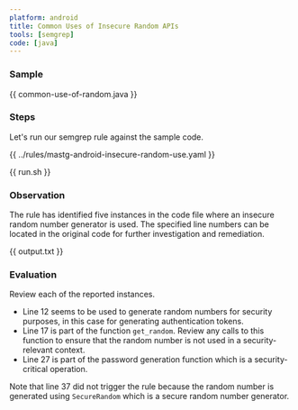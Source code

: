 ```yaml
---
platform: android
title: Common Uses of Insecure Random APIs
tools: [semgrep]
code: [java]
---
```


### Sample

{{ common-use-of-random.java }}

### Steps

Let's run our semgrep rule against the sample code.

{{ ../rules/mastg-android-insecure-random-use.yaml }}

{{ run.sh }}

### Observation

The rule has identified five instances in the code file where an insecure random number generator is used. The specified line numbers can be located in the original code for further investigation and remediation.

{{ output.txt }}

### Evaluation

Review each of the reported instances.

- Line 12 seems to be used to generate random numbers for security purposes, in this case for generating authentication tokens.
- Line 17 is part of the function `get_random`. Review any calls to this function to ensure that the random number is not used in a security-relevant context.
- Line 27 is part of the password generation function which is a security-critical operation.

Note that line 37 did not trigger the rule because the random number is generated using `SecureRandom` which is a secure random number generator.
